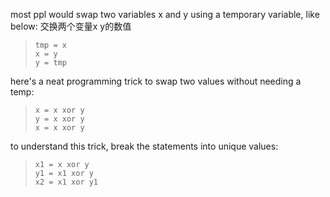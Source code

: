 most ppl would swap two variables x and y using a temporary variable, like below: 交换两个变量x y的数值

> ```
> tmp = x
> x = y
> y = tmp
> ```

here's a neat programming trick to swap two values without needing a temp:

> ```
> x = x xor y
> y = x xor y
> x = x xor y
> ```

to understand this trick, break the statements into unique values:
> ```
> x1 = x xor y
> y1 = x1 xor y
> x2 = x1 xor y1
> ```

